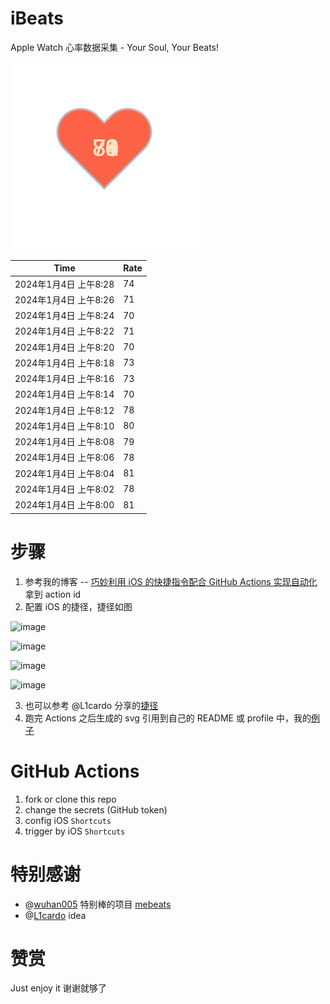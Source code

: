 # iBeats
Apple Watch 心率数据采集 - Your Soul, Your Beats!

![](./files/heart.svg)

<!--START_SECTION:my_heart_rate-->
| Time | Rate | 
 | ---- | ---- | 
| 2024年1月4日 上午8:28 | 74 |
| 2024年1月4日 上午8:26 | 71 |
| 2024年1月4日 上午8:24 | 70 |
| 2024年1月4日 上午8:22 | 71 |
| 2024年1月4日 上午8:20 | 70 |
| 2024年1月4日 上午8:18 | 73 |
| 2024年1月4日 上午8:16 | 73 |
| 2024年1月4日 上午8:14 | 70 |
| 2024年1月4日 上午8:12 | 78 |
| 2024年1月4日 上午8:10 | 80 |
| 2024年1月4日 上午8:08 | 79 |
| 2024年1月4日 上午8:06 | 78 |
| 2024年1月4日 上午8:04 | 81 |
| 2024年1月4日 上午8:02 | 78 |
| 2024年1月4日 上午8:00 | 81 |

<!--END_SECTION:my_heart_rate-->

# 步骤
1. 参考我的博客 -- [巧妙利用 iOS 的快捷指令配合 GitHub Actions 实现自动化](https://github.com/yihong0618/gitblog/issues/198) 拿到 action id
2. 配置 iOS 的捷径，捷径如图

![image](https://user-images.githubusercontent.com/15976103/122154218-0db0b480-ce97-11eb-93bb-5aec07c558dc.png)

![image](https://user-images.githubusercontent.com/15976103/122154236-186b4980-ce97-11eb-8e4b-70551a0391ae.png)

![image](https://user-images.githubusercontent.com/15976103/122154268-2d47dd00-ce97-11eb-902e-3acf292265a9.png)

![image](https://user-images.githubusercontent.com/15976103/122174055-fa144680-ceb4-11eb-9be2-3eb83cd516f7.png)

3. 也可以参考 @L1cardo 分享的[捷径](https://www.icloud.com/shortcuts/6ab6047b459c41ad822ad6b94b1c03d4)
4. 跑完 Actions 之后生成的 svg 引用到自己的 README 或 profile 中，我的[例子](https://github.com/yihong0618) 

# GitHub Actions

1. fork or clone this repo
2. change the secrets (GitHub token)
3. config iOS `Shortcuts` 
4. trigger by iOS `Shortcuts`

# 特别感谢
- @[wuhan005](https://github.com/wuhan005) 特别棒的项目 [mebeats](https://github.com/wuhan005/mebeats)
- @[L1cardo](https://github.com/L1cardo) idea

# 赞赏
Just enjoy it
谢谢就够了
